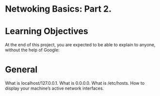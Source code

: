 # Netwoking Basics: Part 2.

# Learning Objectives

At the end of this project, you are expected to be able to explain to anyone, without the help of Google:

# General

What is localhost/127.0.0.1.
What is 0.0.0.0.
What is /etc/hosts.
How to display your machine’s active network interfaces.

